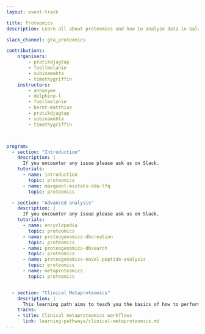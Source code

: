 ```yaml
---
layout: event-track

title: Proteomics
description: Learn all about proteomics and how to analyze data in Galaxy. Start with the tutorial at your own pace. If you need support contact us via the Slack Channel [gta_proteomics](https://gtnsmrgsbord.slack.com/channels/{{page.slack_channel}}).

slack_channel: gta_proteomics

contributions:
    organisers:
        - pratikdjagtap
        - foellmelanie
        - subinamehta
        - timothygriffin
    instructors:
        - annasyme
        - delphine-l
        - foellmelanie
        - bernt-matthias
        - pratikdjagtap
        - subinamehta
        - timothygriffin



program:
  - section: "Introduction"
    description: |
      If you encounter any issue please ask us on Slack.
    tutorials:
      - name: introduction
        topic: proteomics
      - name: maxquant-msstats-dda-lfq
        topic: proteomics

  - section: "Advanced analysis"
    description: |
      If you encounter any issue please ask us on Slack.
    tutorials:
      - name: encyclopedia
        topic: proteomics
      - name: proteogenomics-dbcreation
        topic: proteomics
      - name: proteogenomics-dbsearch
        topic: proteomics
      - name: proteogenomics-novel-peptide-analysis
        topic: proteomics
      - name: metaproteomics
        topic: proteomics


  - section: "Clinical Metaproteomics"
    description: |
      This learning path aims to teach you the basics of how to perform metaproteomics analysis of the clinical data within the Galaxy platform. You will learn how to use Galaxy for analysis and will be guided through the most common first steps of any metaproteomics database generation to searching the database, verifying the proteins/peptides, and data analysis. If you encounter any issue please ask us on Slack.
    tracks:
    - title: Clinical metaproteomics workflows
      link: learning-pathways/clinical-metaproteomics.md
---
```

